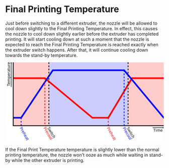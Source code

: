 Final Printing Temperature
====
Just before switching to a different extruder, the nozzle will be allowed to cool down slightly to the Final Printing Temperature. In effect, this causes the nozzle to cool down slightly earlier before the extruder has completed printing. It will start cooling down at such a moment that the nozzle is expected to reach the Final Printing Temperature is reached exactly when the extruder switch happens. After that, it will continue cooling down towards the stand-by temperature.

![The moment to start cooling down (precool) is calculated such that the nozzle can cool down to the Final Printing Temperature when the nozzle switch happens](images/temperature_regulation.svg)

If the Final Print Temperature temperature is slightly lower than the normal printing temperature, the nozzle won't ooze as much while waiting in stand-by while the other extruder is printing.
